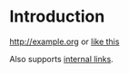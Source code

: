 # Introduction

<http://example.org> or [like this](http://example.org)

Also supports [internal links](#introduction).
